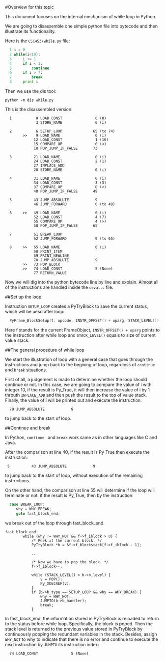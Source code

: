 #Overview for this topic

This document focuses on the internal mechanism of while loop in Python.

We are going to disassemble one simple python file into bytecode and then illustrate its functionality.

Here is the `CSC453/while.py` file:

```python
  1 i = 0
  2 while(i<10):
  3     i += 1
  4     if i < 3:
  5         continue
  6     if i > 7:
  7         break
  8     print i
```
Then we use the dis tool:

```
python -m dis while.py
```

This is the disassembled version:

```
  1           0 LOAD_CONST               0 (0)
              3 STORE_NAME               0 (i)

  2           6 SETUP_LOOP              65 (to 74)
        >>    9 LOAD_NAME                0 (i)
             12 LOAD_CONST               1 (10)
             15 COMPARE_OP               0 (<)
             18 POP_JUMP_IF_FALSE       73

  3          21 LOAD_NAME                0 (i)
             24 LOAD_CONST               2 (1)
             27 INPLACE_ADD         
             28 STORE_NAME               0 (i)

  4          31 LOAD_NAME                0 (i)
             34 LOAD_CONST               3 (3)
             37 COMPARE_OP               0 (<)
             40 POP_JUMP_IF_FALSE       49

  5          43 JUMP_ABSOLUTE            9
             46 JUMP_FORWARD             0 (to 49)

  6     >>   49 LOAD_NAME                0 (i)
             52 LOAD_CONST               4 (7)
             55 COMPARE_OP               4 (>)
             58 POP_JUMP_IF_FALSE       65

  7          61 BREAK_LOOP          
             62 JUMP_FORWARD             0 (to 65)

  8     >>   65 LOAD_NAME                0 (i)
             68 PRINT_ITEM          
             69 PRINT_NEWLINE       
             70 JUMP_ABSOLUTE            9
        >>   73 POP_BLOCK           
        >>   74 LOAD_CONST               5 (None)
             77 RETURN_VALUE 
```
Now we will dig into the python bytecode line by line and explain. Almost all of the instructions are handled inside the `ceval.c` file.

##Set up the loop

Instruction `SETUP_LOOP` creates a PyTryBlock to save the current status, which will be uesd after loop:

```c
  PyFrame_BlockSetup(f, opcode, INSTR_OFFSET() + oparg, STACK_LEVEL());
```

Here f stands for the current FrameObject, `INSTR_OFFSET() + oparg` points to the instruction after while loop and `STACK_LEVEL()` equals to size of current value stack.

##The general procedure of while loop

We start the illustration of loop with a general case that goes through the instructions and jump back to the begining of loop, regardless of `continue` and `break` situations.

First of all, a judgement is made to determine whether the loop should continue or not. In this case, we are going to compare the value of i with integer 10, if the result is Py_True, it will then increase the value of i by 1 throuth `INPLACE_ADD` and then push the result to the top of value stack. Finally, the value of i will be printed out and execute the instruction:
```
  70 JUMP_ABSOLUTE            9
```

to jump back to the start of loop.

##Continue and break

In Python, `continue ` and `break` work same as in other languages like C and Java.

After the comparison at line 40, if the result is Py_True then execute the instruction:
```
 5          43 JUMP_ABSOLUTE            9
```
to jump back to the start of loop, without execution of the remaining instructions.

On the other hand, the comparison at line 55 will determine if the loop will terminate or not. if the result is Py_True, then by the instruction:
```c
  case BREAK_LOOP:
     why = WHY_BREAK;
     goto fast_block_end;
```
we break out of the loop through fast_block_end.
```
fast_block_end:
        while (why != WHY_NOT && f->f_iblock > 0) {
            /* Peek at the current block. */
            PyTryBlock *b = &f->f_blockstack[f->f_iblock - 1];

            ...

            /* Now we have to pop the block. */
            f->f_iblock--;

            while (STACK_LEVEL() > b->b_level) {
                v = POP();
                Py_XDECREF(v);
            }
            if (b->b_type == SETUP_LOOP && why == WHY_BREAK) {
                why = WHY_NOT;
                JUMPTO(b->b_handler);
                break;
            }
```
In fast_block_end, the information stored in PyTryBlock is reloaded to return to the status before while loop.
Specifically, the block is poped. Then the stack level is returned to the previous value stored in PyTryBlock by continuously popping the redundant variables in the stack. Besides, assign `WHY_NOT` to why to indicate that there is no error and continue to execute the next instruction by `JUMPTO` its instruction index:
```
  74 LOAD_CONST               5 (None)
```





